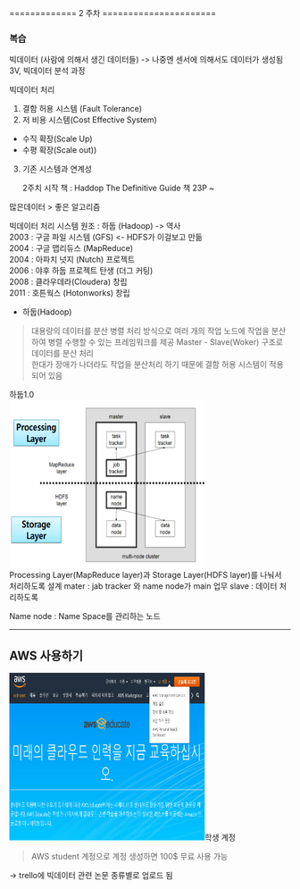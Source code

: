 ============= 2 주차 ====================== <br>
### 복습 <br>
빅데이터 (사람에 의해서 생긴 데이터들) -> 나중엔 센서에 의해서도 데이터가 생성됨
3V, 빅데이터 분석 과정 


빅데이터 처리 
1. 결함 허용 시스템 (Fault Tolerance)
2. 저 비용 시스템(Cost Effective System)
 - 수직 확장(Scale Up)
 - 수평 확장(Scale out))
3. 기존 시스템과 연계성


    2주치 시작
책 : Haddop The Definitive Guide 책
23P ~ 

많은데이터 > 좋은 알고리즘  <br>

빅데이터 처리 시스템 원조 : 하둡 (Hadoop) -> 역사 <br>
2003 : 구글 파일 시스템 (GFS) <- HDFS가 이걸보고 만듦  <br>
2004 : 구글 맵리듀스 (MapReduce) <br>
2004 : 아파치 넛지 (Nutch) 프로젝트 <br>
2006 : 야후 하둡 프로젝트 탄생 (더그 커팅) <br>
2008 : 클라우데라(Cloudera) 창립 <br>
2011 : 호튼웍스 (Hotonworks) 창립<br>

- 하둡(Hadoop)
> 대용량의 데이터를 분산 병렬 처리 방식으로 여러 개의 작업 노드에 작업을 분산하여 병렬 수행할 수 있는 프레임워크를 제공
Master - Slave(Woker) 구조로 데이터를 분산 처리 <br>
한대가 장애가 나더라도 작업을 분산처리 하기 때문에 결함 허용 시스템이 적용되어 있음 <br>

하둡1.0 <br>
<img src="./pictures/hadoop1.0.PNG" width="350px" height="300px"></img> <br>
Processing Layer(MapReduce layer)과 Storage Layer(HDFS layer)를 나눠서 처리하도록 설계
mater : jab tracker 와 name node가 main 업무
slave : 데이터 처리하도록

Name node : Name Space를 관리하는 노드 

---

## AWS 사용하기 
<img src="./pictures/aws_student.PNG" width="350px" height="300px">학생 계정</img> <br>
> AWS student 계정으로 계정 생성하면 100$ 무료 사용 가능





-> trello에 빅데이터 관련 논문 종류별로 업로드 됨 

